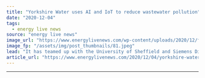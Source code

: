 ```yaml
---
title: "Yorkshire Water uses AI and IoT to reduce wastewater pollution"
date: "2020-12-04"
tags: 
  - energy live news
source: "energy live news"
image_url: "https://www.energylivenews.com/wp-content/uploads/2020/12/fatberg-2.jpeg"
image_fp: "/assets/img/post_thumbnails/81.jpeg"
lead: "It has teamed up with the University of Sheffield and Siemens Digital Industries to develop an innovative blockage predictor solution, which identifies problems in the network quickly"
article_url: "https://www.energylivenews.com/2020/12/04/yorkshire-water-uses-ai-and-iot-to-reduce-wastewater-pollution/"
---
```


---
